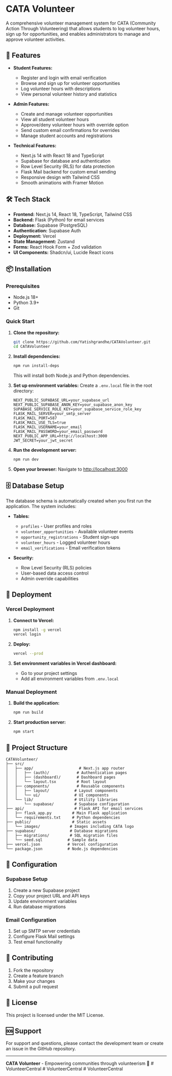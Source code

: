 # CATA Volunteer

A comprehensive volunteer management system for CATA (Community Action Through Volunteering) that allows students to log volunteer hours, sign up for opportunities, and enables administrators to manage and approve volunteer activities.

## 🚀 Features

- **Student Features:**
  - Register and login with email verification
  - Browse and sign up for volunteer opportunities
  - Log volunteer hours with descriptions
  - View personal volunteer history and statistics

- **Admin Features:**
  - Create and manage volunteer opportunities
  - View all student volunteer hours
  - Approve/deny volunteer hours with override option
  - Send custom email confirmations for overrides
  - Manage student accounts and registrations

- **Technical Features:**
  - Next.js 14 with React 18 and TypeScript
  - Supabase for database and authentication
  - Row Level Security (RLS) for data protection
  - Flask Mail backend for custom email sending
  - Responsive design with Tailwind CSS
  - Smooth animations with Framer Motion

## 🛠️ Tech Stack

- **Frontend:** Next.js 14, React 18, TypeScript, Tailwind CSS
- **Backend:** Flask (Python) for email services
- **Database:** Supabase (PostgreSQL)
- **Authentication:** Supabase Auth
- **Deployment:** Vercel
- **State Management:** Zustand
- **Forms:** React Hook Form + Zod validation
- **UI Components:** Shadcn/ui, Lucide React icons

## 📦 Installation

### Prerequisites
- Node.js 18+ 
- Python 3.9+
- Git

### Quick Start

1. **Clone the repository:**
   ```bash
   git clone https://github.com/Yatishgrandhe/CATAVolunteer.git
   cd CATAVolunteer
   ```

2. **Install dependencies:**
   ```bash
   npm run install-deps
   ```
   This will install both Node.js and Python dependencies.

3. **Set up environment variables:**
   Create a `.env.local` file in the root directory:
   ```env
   NEXT_PUBLIC_SUPABASE_URL=your_supabase_url
   NEXT_PUBLIC_SUPABASE_ANON_KEY=your_supabase_anon_key
   SUPABASE_SERVICE_ROLE_KEY=your_supabase_service_role_key
   FLASK_MAIL_SERVER=your_smtp_server
   FLASK_MAIL_PORT=587
   FLASK_MAIL_USE_TLS=true
   FLASK_MAIL_USERNAME=your_email
   FLASK_MAIL_PASSWORD=your_email_password
   NEXT_PUBLIC_APP_URL=http://localhost:3000
   JWT_SECRET=your_jwt_secret
   ```

4. **Run the development server:**
   ```bash
   npm run dev
   ```

5. **Open your browser:**
   Navigate to [http://localhost:3000](http://localhost:3000)

## 🗄️ Database Setup

The database schema is automatically created when you first run the application. The system includes:

- **Tables:**
  - `profiles` - User profiles and roles
  - `volunteer_opportunities` - Available volunteer events
  - `opportunity_registrations` - Student sign-ups
  - `volunteer_hours` - Logged volunteer hours
  - `email_verifications` - Email verification tokens

- **Security:**
  - Row Level Security (RLS) policies
  - User-based data access control
  - Admin override capabilities

## 🚀 Deployment

### Vercel Deployment

1. **Connect to Vercel:**
   ```bash
   npm install -g vercel
   vercel login
   ```

2. **Deploy:**
   ```bash
   vercel --prod
   ```

3. **Set environment variables in Vercel dashboard:**
   - Go to your project settings
   - Add all environment variables from `.env.local`

### Manual Deployment

1. **Build the application:**
   ```bash
   npm run build
   ```

2. **Start production server:**
   ```bash
   npm start
   ```

## 📁 Project Structure

```
CATAVolunteer/
├── src/
│   ├── app/                    # Next.js app router
│   │   ├── (auth)/            # Authentication pages
│   │   ├── (dashboard)/       # Dashboard pages
│   │   └── layout.tsx         # Root layout
│   ├── components/            # Reusable components
│   │   ├── layout/           # Layout components
│   │   └── ui/               # UI components
│   └── lib/                  # Utility libraries
│       └── supabase/         # Supabase configuration
├── api/                      # Flask API for email services
│   ├── flask_app.py         # Main Flask application
│   └── requirements.txt     # Python dependencies
├── public/                  # Static assets
│   └── images/             # Images including CATA logo
├── supabase/               # Database migrations
│   ├── migrations/         # SQL migration files
│   └── seed.sql           # Sample data
├── vercel.json            # Vercel configuration
└── package.json           # Node.js dependencies
```

## 🔧 Configuration

### Supabase Setup
1. Create a new Supabase project
2. Copy your project URL and API keys
3. Update environment variables
4. Run database migrations

### Email Configuration
1. Set up SMTP server credentials
2. Configure Flask Mail settings
3. Test email functionality

## 🤝 Contributing

1. Fork the repository
2. Create a feature branch
3. Make your changes
4. Submit a pull request

## 📄 License

This project is licensed under the MIT License.

## 🆘 Support

For support and questions, please contact the development team or create an issue in the GitHub repository.

---

**CATA Volunteer** - Empowering communities through volunteerism 🎯
#   V o l u n t e e r C e n t r a l  
 #   V o l u n t e e r C e n t r a l  
 #   V o l u n t e e r C e n t r a l  
 